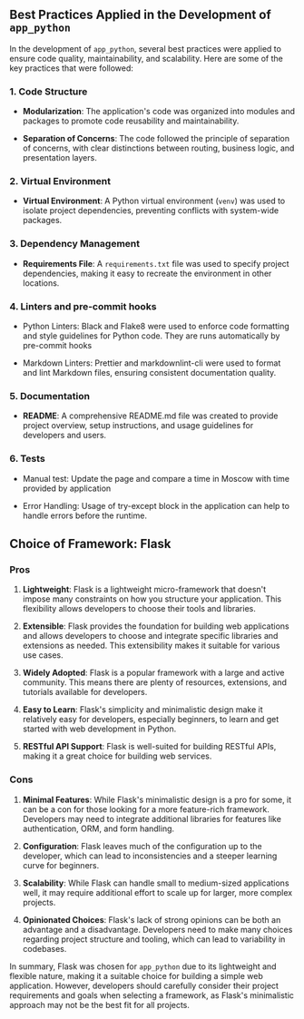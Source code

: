 ## Best Practices Applied in the Development of `app_python`

In the development of `app_python`, several best practices were applied to ensure code
quality, maintainability, and scalability. Here are some of the key practices that were
followed:

### 1. Code Structure

- **Modularization**: The application's code was organized into modules and packages to
  promote code reusability and maintainability.

- **Separation of Concerns**: The code followed the principle of separation of concerns,
  with clear distinctions between routing, business logic, and presentation layers.

### 2. Virtual Environment

- **Virtual Environment**: A Python virtual environment (`venv`) was used to isolate
  project dependencies, preventing conflicts with system-wide packages.

### 3. Dependency Management

- **Requirements File**: A `requirements.txt` file was used to specify project
  dependencies, making it easy to recreate the environment in other locations.

### 4. Linters and pre-commit hooks

- Python Linters: Black and Flake8 were used to enforce code formatting and style
  guidelines for Python code. They are runs automatically by pre-commit hooks

- Markdown Linters: Prettier and markdownlint-cli were used to format and lint Markdown
  files, ensuring consistent documentation quality.

### 5. Documentation

- **README**: A comprehensive README.md file was created to provide project overview,
  setup instructions, and usage guidelines for developers and users.


### 6. Tests

- Manual test: Update the page and compare a time in Moscow with time provided by application

- Error Handling: Usage of try-except block in the application can help to handle errors before the runtime.

## Choice of Framework: Flask

### Pros

1. **Lightweight**: Flask is a lightweight micro-framework that doesn't impose many
   constraints on how you structure your application. This flexibility allows developers
   to choose their tools and libraries.

2. **Extensible**: Flask provides the foundation for building web applications and
   allows developers to choose and integrate specific libraries and extensions as
   needed. This extensibility makes it suitable for various use cases.

3. **Widely Adopted**: Flask is a popular framework with a large and active community.
   This means there are plenty of resources, extensions, and tutorials available for
   developers.

4. **Easy to Learn**: Flask's simplicity and minimalistic design make it relatively easy
   for developers, especially beginners, to learn and get started with web development
   in Python.

5. **RESTful API Support**: Flask is well-suited for building RESTful APIs, making it a
   great choice for building web services.

### Cons

1. **Minimal Features**: While Flask's minimalistic design is a pro for some, it can be
   a con for those looking for a more feature-rich framework. Developers may need to
   integrate additional libraries for features like authentication, ORM, and form
   handling.

2. **Configuration**: Flask leaves much of the configuration up to the developer, which
   can lead to inconsistencies and a steeper learning curve for beginners.

3. **Scalability**: While Flask can handle small to medium-sized applications well, it
   may require additional effort to scale up for larger, more complex projects.

4. **Opinionated Choices**: Flask's lack of strong opinions can be both an advantage and
   a disadvantage. Developers need to make many choices regarding project structure and
   tooling, which can lead to variability in codebases.

In summary, Flask was chosen for `app_python` due to its lightweight and flexible
nature, making it a suitable choice for building a simple web application. However,
developers should carefully consider their project requirements and goals when selecting
a framework, as Flask's minimalistic approach may not be the best fit for all projects.
